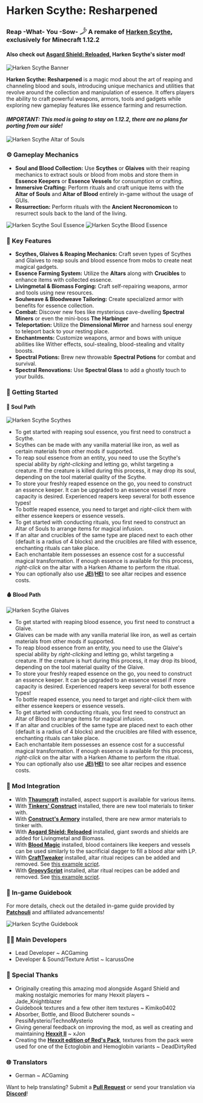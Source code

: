 # Harken Scythe: Resharpened

### Reap -What- You -Sow- 𓌳 A remake of [**Harken Scythe**](https://www.minecraftforum.net/forums/mapping-and-modding-java-edition/minecraft-mods/1286397-harken-scythe-reap-what-you-sow-biomass-blocks-and), exclusively for Minecraft 1.12.2

#### Also check out [**Asgard Shield: Reloaded**](https://www.curseforge.com/minecraft/mc-mods/asgard-shield-reloaded), Harken Scythe's sister mod!

![Harken Scythe Banner](https://raw.githubusercontent.com/Elite-Modding-Team/HarkenScytheResharpened/refs/heads/main/docs/banner.png)

**Harken Scythe: Resharpened** is a magic mod about the art of reaping and channeling blood and souls, introducing unique mechanics and utilities that revolve around the collection and manipulation of essence. It offers players the ability to craft powerful weapons, armors, tools and gadgets while exploring new gameplay features like essence farming and resurrection.

#### _IMPORTANT: This mod is going to stay on 1.12.2, there are no plans for porting from our side!_

![Harken Scythe Altar of Souls](https://raw.githubusercontent.com/Elite-Modding-Team/HarkenScytheResharpened/refs/heads/main/docs/altar.png)

### ⚙️ Gameplay Mechanics

- **Soul and Blood Collection:** Use **Scythes** or **Glaives** with their reaping mechanics to extract souls or blood from mobs and store them in **Essence Keepers** or **Essence Vessels** for consumption or crafting.
- **Immersive Crafting:** Perform rituals and craft unique items with the **Altar of Souls** and **Altar of Blood** entirely in-game without the usage of GUIs.
- **Resurrection:** Perform rituals with the **Ancient Necronomicon** to resurrect souls back to the land of the living.

![Harken Scythe Soul Essence](https://raw.githubusercontent.com/Elite-Modding-Team/HarkenScytheResharpened/refs/heads/main/docs/soul_essence.png)
![Harken Scythe Blood Essence](https://raw.githubusercontent.com/Elite-Modding-Team/HarkenScytheResharpened/refs/heads/main/docs/blood_essence.png)

### 🔑 Key Features

- **Scythes, Glaives & Reaping Mechanics:** Craft seven types of Scythes and Glaives to reap souls and blood essence from mobs to create neat magical gadgets.
- **Essence Farming System:** Utilize the **Altars** along with **Crucibles** to enhance items with collected essence.
- **Livingmetal & Biomass Forging:** Craft self-repairing weapons, armor and tools using new resources.
- **Soulweave & Bloodweave Tailoring:** Create specialized armor with benefits for essence collection.
- **Combat:** Discover new foes like mysterious cave-dwelling **Spectral Miners** or even the mini-boss **The Harbinger**
- **Teleportation:** Utilize the **Dimensional Mirror** and harness soul energy to teleport back to your resting place.
- **Enchantments:** Customize weapons, armor and bows with unique abilities like Wither effects, soul-stealing, blood-stealing and vitality boosts.
- **Spectral Potions:** Brew new throwable **Spectral Potions** for combat and survival.
- **Spectral Renovations:** Use **Spectral Glass** to add a ghostly touch to your builds.

### 🏁 Getting Started

#### 👻 Soul Path

![Harken Scythe Scythes](https://raw.githubusercontent.com/Elite-Modding-Team/HarkenScytheResharpened/refs/heads/main/docs/scythes.png)

- To get started with reaping soul essence, you first need to construct a Scythe.
- Scythes can be made with any vanilla material like iron, as well as certain materials from other mods if supported.
- To reap soul essence from an entity, you need to use the Scythe's special ability by _right-clicking_ and letting go, whilst targeting a creature. If the creature is killed during this process, it may drop its soul, depending on the tool material quality of the Scythe.
- To store your freshly reaped essence on the go, you need to construct an essence keeper. It can be upgraded to an essence vessel if more capacity is desired. Experienced reapers keep several for both essence types!
- To bottle reaped essence, you need to target and _right-click_ them with either essence keepers or essence vessels.
- To get started with conducting rituals, you first need to construct an Altar of Souls to arrange items for magical infusion.
- If an altar and crucibles of the same type are placed next to each other (default is a radius of 4 blocks) and the crucibles are filled with essence, enchanting rituals can take place.
- Each enchantable item possesses an essence cost for a successful magical transformation. If enough essence is available for this process, _right-click_ on the altar with a Harken Athame to perform the ritual.
- You can optionally also use [**JEI**](https://www.curseforge.com/minecraft/mc-mods/jei)/[**HEI**](https://www.curseforge.com/minecraft/mc-mods/had-enough-items) to see altar recipes and essence costs.

#### 🩸 Blood Path

![Harken Scythe Glaives](https://raw.githubusercontent.com/Elite-Modding-Team/HarkenScytheResharpened/refs/heads/main/docs/glaives.png)

- To get started with reaping blood essence, you first need to construct a Glaive.
- Glaives can be made with any vanilla material like iron, as well as certain materials from other mods if supported.
- To reap blood essence from an entity, you need to use the Glaive's special ability by _right-clicking_ and letting go, whilst targeting a creature. If the creature is hurt during this process, it may drop its blood, depending on the tool material quality of the Glaive.
- To store your freshly reaped essence on the go, you need to construct an essence keeper. It can be upgraded to an essence vessel if more capacity is desired. Experienced reapers keep several for both essence types!
- To bottle reaped essence, you need to target and _right-click_ them with either essence keepers or essence vessels.
- To get started with conducting rituals, you first need to construct an Altar of Blood to arrange items for magical infusion.
- If an altar and crucibles of the same type are placed next to each other (default is a radius of 4 blocks) and the crucibles are filled with essence, enchanting rituals can take place.
- Each enchantable item possesses an essence cost for a successful magical transformation. If enough essence is available for this process, _right-click_ on the altar with a Harken Athame to perform the ritual.
- You can optionally also use [**JEI**](https://www.curseforge.com/minecraft/mc-mods/jei)/[**HEI**](https://www.curseforge.com/minecraft/mc-mods/had-enough-items) to see altar recipes and essence costs.

### 🔁 Mod Integration

- With [**Thaumcraft**](https://www.curseforge.com/minecraft/mc-mods/thaumcraft) installed, aspect support is available for various items.
- With [**Tinkers' Construct**](https://www.curseforge.com/minecraft/mc-mods/tinkers-construct) installed, there are new tool materials to tinker with.
- With [**Construct's Armory**](https://www.curseforge.com/minecraft/mc-mods/constructs-armory) installed, there are new armor materials to tinker with.
- With [**Asgard Shield: Reloaded**](https://www.curseforge.com/minecraft/mc-mods/asgard-shield-reloaded) installed, giant swords and shields are added for Livingmetal and Biomass.
- With [**Blood Magic**](https://www.curseforge.com/minecraft/mc-mods/blood-magic) installed, blood containers like keepers and vessels can be used similarly to the sacrificial dagger to fill a blood altar with LP.
- With [**CraftTweaker**](https://www.curseforge.com/minecraft/mc-mods/crafttweaker) installed, altar ritual recipes can be added and removed. See [this example script](https://github.com/Elite-Modding-Team/HarkenScytheResharpened/blob/main/docs/crafttweaker/example.zs).
- With [**GroovyScript**](https://www.curseforge.com/minecraft/mc-mods/groovyscript) installed, altar ritual recipes can be added and removed. See [this example script](https://github.com/Elite-Modding-Team/HarkenScytheResharpened/blob/main/docs/groovyscript/example.groovy).

### 📖 In-game Guidebook

For more details, check out the detailed in-game guide provided by [**Patchouli**](https://www.curseforge.com/minecraft/mc-mods/patchouli-rofl-edition) and affiliated advancements!

![Harken Scythe Guidebook](https://raw.githubusercontent.com/Elite-Modding-Team/HarkenScytheResharpened/refs/heads/main/docs/guidebook.png)

### 👨‍💻 Main Developers

- Lead Developer ~ ACGaming
- Developer & Sound/Texture Artist ~ IcarussOne

### 🙏 Special Thanks

- Originally creating this amazing mod alongside Asgard Shield and making nostalgic memories for many Hexxit players ~ Jade_Knightblazer
- Guidebook textures and a few other item textures ~ Kimiko0402
- Absorber, Bottle, and Blood Butcherer sounds ~ PessiMysterio/TechnoMysterio
- Giving general feedback on improving the mod, as well as creating and maintaining [**Hexxit II**](https://www.technicpack.net/modpack/hexxit-ii.896745) ~ xJon
- Creating the [**Hexxit edition of Red's Pack**](https://www.planetminecraft.com/texture-pack/reds-pack-hexxit-edition/), textures from the pack were used for one of the Ectoglobin and Hemoglobin variants ~ DeadDirtyRed

### 🌐 Translators

- German ~ ACGaming

Want to help translating? Submit a [**Pull Request**](https://github.com/Elite-Modding-Team/HarkenScythe/pulls) or send your translation via [**Discord**](https://acgam.ing/discord)!